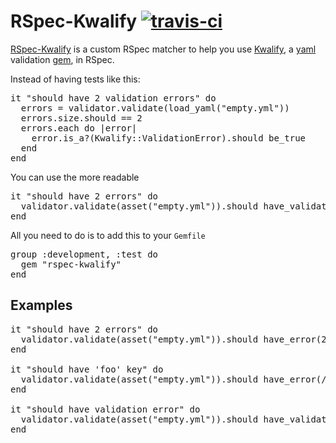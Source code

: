 # RSpec-Kwalify [ ![travis-ci](https://secure.travis-ci.org/pmenglund/rspec-kwalify.png?branch=master "travis-ci") ](http://travis-ci.org/pmenglund/rspec-kwalify "Travis-CI")

[RSpec-Kwalify](https://github.com/pmenglund/rspec-kwalify) is a custom RSpec matcher to help you use [Kwalify](http://www.kuwata-lab.com/kwalify/ruby/users-guide.html), a [yaml](http://yaml.org/) validation [gem](http://rubygems.org/), in RSpec.

Instead of having tests like this:
<pre>
it "should have 2 validation errors" do
  errors = validator.validate(load_yaml("empty.yml"))
  errors.size.should == 2
  errors.each do |error|
    error.is_a?(Kwalify::ValidationError).should be_true
  end
end
</pre>

You can use the more readable
<pre>
it "should have 2 errors" do
  validator.validate(asset("empty.yml")).should have_validation_error(2)
end
</pre>

All you need to do is to add this to your `Gemfile`
<pre>
group :development, :test do
  gem "rspec-kwalify"
end
</pre>

## Examples

<pre>
it "should have 2 errors" do
  validator.validate(asset("empty.yml")).should have_error(2)
end

it "should have 'foo' key" do
  validator.validate(asset("empty.yml")).should have_error(/key 'foo:' is required/)
end

it "should have validation error" do
  validator.validate(asset("empty.yml")).should have_validation_error
end
</pre>
